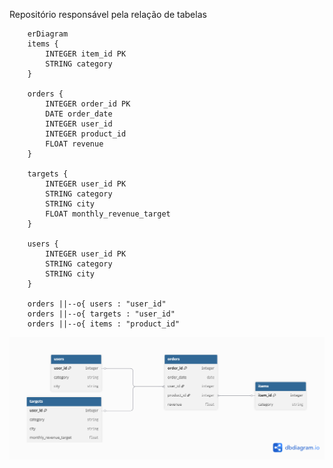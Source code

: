 Repositório responsável pela relação de tabelas

```mermaid
    erDiagram
    items {
        INTEGER item_id PK
        STRING category
    }

    orders {
        INTEGER order_id PK
        DATE order_date
        INTEGER user_id
        INTEGER product_id
        FLOAT revenue
    }

    targets {
        INTEGER user_id PK
        STRING category
        STRING city
        FLOAT monthly_revenue_target
    }

    users {
        INTEGER user_id PK
        STRING category
        STRING city
    }

    orders ||--o{ users : "user_id"
    orders ||--o{ targets : "user_id"
    orders ||--o{ items : "product_id"
```

![Diagrama do Banco de Dados](./images/Data_Analysis_Beer_Diagram.png)
